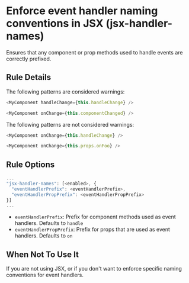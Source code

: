 # Enforce event handler naming conventions in JSX (jsx-handler-names)

Ensures that any component or prop methods used to handle events are correctly prefixed.

## Rule Details

The following patterns are considered warnings:

```js
<MyComponent handleChange={this.handleChange} />
```

```js
<MyComponent onChange={this.componentChanged} />
```

The following patterns are not considered warnings:

```js
<MyComponent onChange={this.handleChange} />
```

```js
<MyComponent onChange={this.props.onFoo} />
```

## Rule Options

```js
...
"jsx-handler-names": [<enabled>, {
  "eventHandlerPrefix": <eventHandlerPrefix>,
  "eventHandlerPropPrefix": <eventHandlerPropPrefix>
}]
...
```

* `eventHandlerPrefix`: Prefix for component methods used as event handlers. Defaults to `handle`
* `eventHandlerPropPrefix`: Prefix for props that are used as event handlers. Defaults to `on`

## When Not To Use It

If you are not using JSX, or if you don't want to enforce specific naming conventions for event handlers.